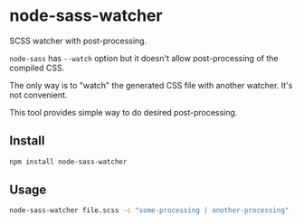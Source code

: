 # node-sass-watcher

SCSS watcher with post-processing.

`node-sass` has `--watch` option but it doesn't allow post-processing of the compiled CSS.

The only way is to "watch" the generated CSS file with another watcher. It's not convenient.

This tool provides simple way to do desired post-processing.

## Install

```sh
npm install node-sass-watcher
```

## Usage

```sh
node-sass-watcher file.scss -c "some-processing | another-processing" -o output.css
```
